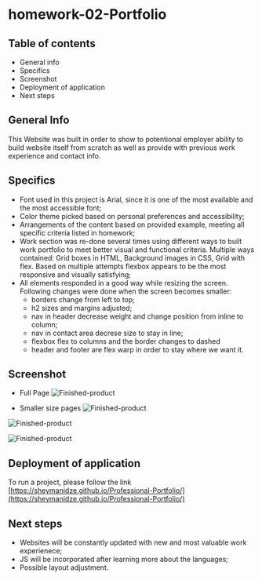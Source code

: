 # homework-02-Portfolio

## Table of contents

* General info
* Specifics
* Screenshot
* Deployment of application
* Next steps



## General Info
This Website was built in order to show to potentional employer ability to build website itself from scratch as well as provide with previous work experience and contact info.



## Specifics

* Font used in this project is Arial, since it is one of the most available and the most accessible font;
* Color theme picked based on personal preferences and accessibility;
* Arrangements of the content based on provided example, meeting all specific criteria listed in homework;
* Work section was re-done several times using different ways to built work portfolio to meet better visual and functional criteria. Multiple ways contained: Grid boxes in HTML, Background images in CSS, Grid with flex. Based on multiple attempts flexbox appears to be the most responsive and visually satisfying;
* All elements responded in a good way while resizing the screen. Following changes were done when the screen becomes smaller: 
    * borders change from left to top;
    * h2 sizes and margins adjusted;
    * nav in header decrease weight and change position from inline to column;
    * nav in contact area decrese size to stay in line;
    * flexbox flex to columns and the border changes to dashed
    * header and footer are flex warp in order to stay where we want it.




## Screenshot

* Full Page
![Finished-product](./Assets/Images/screenshot1.png)

* Smaller size pages
![Finished-product](./Assets/Images/screencapture2.png) 


![Finished-product](./Assets/Images/screencapture3.png)


![Finished-product](./Assets/Images/screencapture4.png)




## Deployment of application
To run a project, please follow the link [https://sheymanidze.github.io/Professional-Portfolio/](https://sheymanidze.github.io/Professional-Portfolio/)


## Next steps

* Websites will be constantly updated with new and most valuable work experienece; 
* JS will be incorporated after learning more about the languages;
* Possible layout adjustment.
